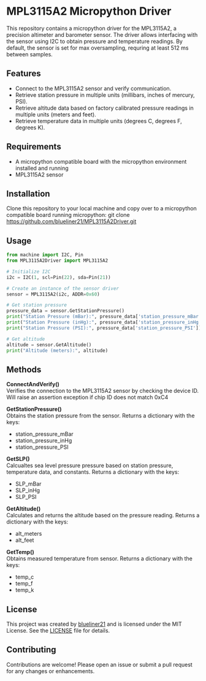 # MPL3115A2 Micropython Driver

This repository contains a micropython driver for the MPL3115A2, a precision altimeter and barometer sensor. The driver allows interfacing with the sensor using I2C to obtain pressure and temperature readings. By default, the sensor is set for max oversampling, requring at least 512 ms between samples.

## Features

- Connect to the MPL3115A2 sensor and verify communication.
- Retrieve station pressure in multiple units (millibars, inches of mercury, PSI).
- Retrieve altitude data based on factory calibrated pressure readings in multiple units (meters and feet).
- Retrieve temperature data in multiple units (degrees C, degrees F, degrees K).

## Requirements

- A micropython compatible board with the micropython environment installed and running
- MPL3115A2 sensor

## Installation

Clone this repository to your local machine and copy over to a micropython compatible board running micropython:
git clone https://github.com/blueliner21/MPL3115A2Driver.git

## Usage

```python
from machine import I2C, Pin
from MPL3115A2Driver import MPL3115A2

# Initialize I2C
i2c = I2C(1, scl=Pin(22), sda=Pin(21))

# Create an instance of the sensor driver
sensor = MPL3115A2(i2c, ADDR=0x60)

# Get station pressure
pressure_data = sensor.GetStationPressure()
print("Station Pressure (mBar):", pressure_data['station_pressure_mBar'])
print("Station Pressure (inHg):", pressure_data['station_pressure_inHg'])
print("Station Pressure (PSI):", pressure_data['station_pressure_PSI'])

# Get altitude
altitude = sensor.GetAltitude()
print("Altitude (meters):", altitude)
```


## Methods
**ConnectAndVerify()**\
Verifies the connection to the MPL3115A2 sensor by checking the device ID. Will raise an assertion exception if chip ID does not match 0xC4

**GetStationPressure()**\
Obtains the station pressure from the sensor. Returns a dictionary with the keys:
- station_pressure_mBar
- station_pressure_inHg
- station_pressure_PSI

**GetSLP()**\
Calcualtes sea level pressure pressure based on station pressure, temperature data, and constants. Returns a dictionary with the keys:
- SLP_mBar
- SLP_inHg
- SLP_PSI

**GetAltitude()**\
Calculates and returns the altitude based on the pressure reading. Returns a dictionary with the keys:
- alt_meters
- alt_feet

**GetTemp()**\
Obtains measured temperature from sensor. Returns a dictionary with the keys:
- temp_c
- temp_f
- temp_k

## License
This project was created by [blueliner21](https://github.com/blueliner21) and is licensed under the MIT License. See the [LICENSE](https://github.com/git/git-scm.com/blob/main/MIT-LICENSE.txt) file for details.

## Contributing
Contributions are welcome! Please open an issue or submit a pull request for any changes or enhancements.
